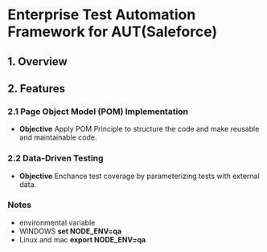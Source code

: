 # Enterprise Test Automation Framework for AUT(Saleforce)

## 1. Overview


## 2. Features

### 2.1 Page Object Model (POM) Implementation

- **Objective** Apply POM Principle to structure the code and make reusable and maintainable code.

### 2.2 Data-Driven Testing

- **Objective** Enchance test coverage by parameterizing tests with external data.

### Notes
- environmental variable 
- WINDOWS 
**set NODE_ENV=qa**
- Linux and mac 
**export NODE_ENV=qa**